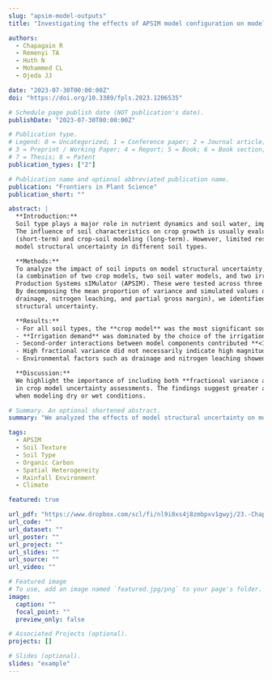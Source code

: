 ```yaml
---
slug: "apsim-model-outputs"
title: "Investigating the effects of APSIM model configuration on model outputs across different environments"

authors:
  - Chapagain R
  - Remenyi TA
  - Huth N
  - Mohammed CL
  - Ojeda JJ

date: "2023-07-30T00:00:00Z"
doi: "https://doi.org/10.3389/fpls.2023.1206535"

# Schedule page publish date (NOT publication's date).
publishDate: "2023-07-30T00:00:00Z"

# Publication type.
# Legend: 0 = Uncategorized; 1 = Conference paper; 2 = Journal article;
# 3 = Preprint / Working Paper; 4 = Report; 5 = Book; 6 = Book section;
# 7 = Thesis; 8 = Patent
publication_types: ["2"]

# Publication name and optional abbreviated publication name.
publication: "Frontiers in Plant Science"
publication_short: ""

abstract: |
  **Introduction:**  
  Soil type plays a major role in nutrient dynamics and soil water, impacting crop growth and yield. 
  The influence of soil characteristics on crop growth is usually evaluated through field experimentation 
  (short-term) and crop-soil modeling (long-term). However, limited research has examined the effect of 
  model structural uncertainty in different soil types.

  **Methods:**  
  To analyze the impact of soil inputs on model structural uncertainty, we developed eight model structures 
  (a combination of two crop models, two soil water models, and two irrigation models) within the Agricultural 
  Production Systems sIMulator (APSIM). These were tested across three soil types: Ferralsols, Alisols, and Chernozems. 
  By decomposing the mean proportion of variance and simulated values of the model outputs (yield, irrigation, 
  drainage, nitrogen leaching, and partial gross margin), we identified the influence of soil type on model 
  structural uncertainty.

  **Results:**  
  - For all soil types, the **crop model** was the most significant source of structural uncertainty (>60% variability).
  - **Irrigation demand** was dominated by the choice of the irrigation model.
  - Second-order interactions between model components contributed **<12%** to overall uncertainty.
  - High fractional variance did not necessarily indicate high magnitude of uncertainty in actual values.
  - Environmental factors such as drainage and nitrogen leaching showed significant uncertainty due to crop model choice.

  **Discussion:**  
  We highlight the importance of including both **fractional variance and absolute magnitude of uncertainty** (e.g., t ha⁻¹, mm, kg ha⁻¹, USD ha⁻¹) 
  in crop model uncertainty assessments. The findings suggest greater attention is needed for **structural uncertainty** 
  when modeling dry or wet conditions. 

# Summary. An optional shortened abstract.
summary: "We analyzed the effects of model structural uncertainty on model outputs across soil types."

tags:
  - APSIM
  - Soil Texture
  - Soil Type
  - Organic Carbon
  - Spatial Heterogeneity
  - Rainfall Environment
  - Climate

featured: true

url_pdf: "https://www.dropbox.com/scl/fi/nl9i8xs4j8zmbpxv1gwyj/23.-Chapagain-et-al.-2023-FPS.pdf?rlkey=kmr4h73b0idh4iw4y5y4fsrix&st=xadkbc8a&dl=0"
url_code: ""
url_dataset: ""
url_poster: ""
url_project: ""
url_slides: ""
url_source: ""
url_video: ""

# Featured image
# To use, add an image named `featured.jpg/png` to your page's folder.
image:
  caption: ""
  focal_point: ""
  preview_only: false

# Associated Projects (optional).
projects: []

# Slides (optional).
slides: "example"
---
```

